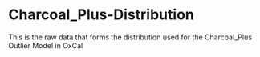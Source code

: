 # Charcoal_Plus-Distribution
This is the raw data that forms the distribution used for the Charcoal_Plus Outlier Model in OxCal
